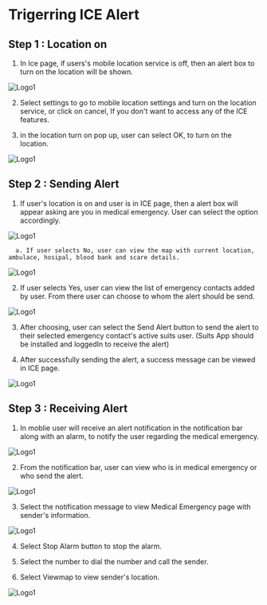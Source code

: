 # Trigerring ICE Alert

## Step 1 : Location on

1. In Ice page, if users's mobile location service is off, then an alert box to turn on the location will be shown.

![Logo1](./images/mobile/ice-alert/ICE1.jpg)
            
2. Select settings to go to mobile location settings and turn on the location service, or click on cancel, If you don't want to access any of the ICE features.

3. in the location turn on pop up, user can select OK, to turn on the location.

![Logo1](./images/mobile/ice-alert/ICE2.jpg)

## Step 2 : Sending Alert

1. If user's location is on and user is in ICE page, then a alert box will appear asking are you in medical emergency. User can select the option accordingly.

![Logo1](./images/mobile/ice-alert/ICE3.jpg)

      a. If user selects No, user can view the map with current location, ambulace, hosipal, blood bank and scare details.

![Logo1](./images/mobile/ice-alert/ICE6.jpg)

2. If user selects Yes, user can view the list of emergency contacts added by user. From there user can choose to whom the alert should be send.

![Logo1](./images/mobile/ice-alert/ICE4.jpg)

3. After choosing, user can select the Send Alert button to send the alert to their selected emergency contact's active suits user. (Suits App should be installed and loggedIn to receive the alert) 

4. After successfully sending the alert, a success message can be viewed in ICE page.

![Logo1](./images/mobile/ice-alert/ICE5.jpg)

## Step 3 : Receiving Alert

1. In moblie user will receive an alert notification in the notification bar along with an alarm, to notify the user regarding the medical emergency.

![Logo1](./images/mobile/ice-alert/ICE7.jpg)

2. From the notification bar, user can view who is in medical emergency or who send the alert.

![Logo1](./images/mobile/ice-alert/ICE8.jpg)

3. Select the notification message to view Medical Emergency page with sender's information.

![Logo1](./images/mobile/ice-alert/ICE9.jpg)

4. Select Stop Alarm button to stop the alarm.

5. Select the number to dial the number and call the sender.

6. Select Viewmap to view sender's location.

![Logo1](./images/mobile/ice-alert/ICE10.jpg)